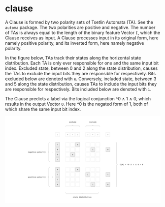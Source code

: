 # clause

A Clause is formed by two polarity sets of Tsetlin Automata (TA). See the
`automa` package. The two polarities are positive and negative. The number of
TAs is always equal to the length of the binary feature Vector `I`, which the
Clause receives as input. A Clause processes input in its original form, here
namely positive polarity, and its inverted form, here namely negative polarity.

In the figure below, TAs track their states along the horizontal state
distribution. Each TA is only ever responsible for one and the same input bit
index. Excluded state, between 0 and 2 along the state distribution, causes the
TAs to exclude the input bits they are responsible for respectively. Bits
excluded below are denoted with `e`. Conversely, included state, between 3 and 5
along the state distribution, causes TAs to include the input bits they are
responsible for respectively. Bits included below are denoted with `i`. 

The Clause predicts a label via the logical conjunction ^0 ∧ 1 ∧ 0, which
results in the output Vector `O`. Here ^0 is the negated form of 1, both of
which share the same input bit index.

![Clause](/assets/clause.svg)
